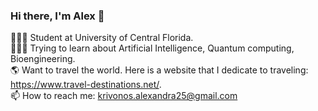 ### Hi there, I'm Alex 👋

👩🏻‍🎓 Student at University of Central Florida.  
👩🏻‍💻 Trying to learn about Artificial Intelligence, Quantum computing, Bioengineering.  
🌎 Want to travel the world. Here is a website that I dedicate to traveling: https://www.travel-destinations.net/.  
📫 How to reach me: krivonos.alexandra25@gmail.com    
